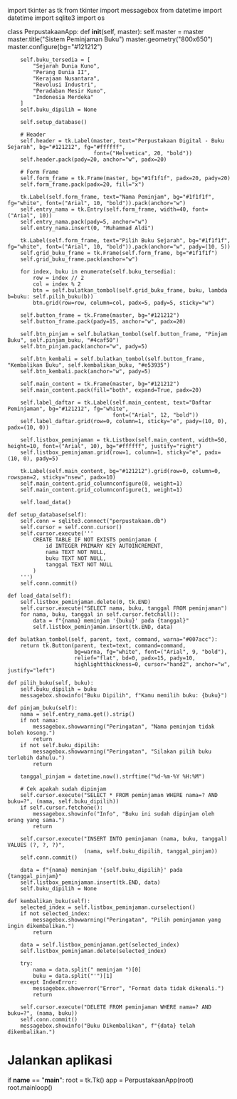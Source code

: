 import tkinter as tk
from tkinter import messagebox
from datetime import datetime
import sqlite3
import os

class PerpustakaanApp:
    def __init__(self, master):
        self.master = master
        master.title("Sistem Peminjaman Buku")
        master.geometry("800x650")
        master.configure(bg="#121212")

        self.buku_tersedia = [
            "Sejarah Dunia Kuno",
            "Perang Dunia II",
            "Kerajaan Nusantara",
            "Revolusi Industri",
            "Peradaban Mesir Kuno",
            "Indonesia Merdeka"
        ]
        self.buku_dipilih = None

        self.setup_database()

        # Header
        self.header = tk.Label(master, text="Perpustakaan Digital - Buku Sejarah", bg="#121212", fg="#ffffff",
                               font=("Helvetica", 20, "bold"))
        self.header.pack(pady=20, anchor="w", padx=20)

        # Form Frame
        self.form_frame = tk.Frame(master, bg="#1f1f1f", padx=20, pady=20)
        self.form_frame.pack(padx=20, fill="x")

        tk.Label(self.form_frame, text="Nama Peminjam", bg="#1f1f1f", fg="white", font=("Arial", 10, "bold")).pack(anchor="w")
        self.entry_nama = tk.Entry(self.form_frame, width=40, font=("Arial", 10))
        self.entry_nama.pack(pady=5, anchor="w")
        self.entry_nama.insert(0, "Muhammad Aldi")

        tk.Label(self.form_frame, text="Pilih Buku Sejarah", bg="#1f1f1f", fg="white", font=("Arial", 10, "bold")).pack(anchor="w", pady=(10, 5))
        self.grid_buku_frame = tk.Frame(self.form_frame, bg="#1f1f1f")
        self.grid_buku_frame.pack(anchor="w")

        for index, buku in enumerate(self.buku_tersedia):
            row = index // 2
            col = index % 2
            btn = self.bulatkan_tombol(self.grid_buku_frame, buku, lambda b=buku: self.pilih_buku(b))
            btn.grid(row=row, column=col, padx=5, pady=5, sticky="w")

        self.button_frame = tk.Frame(master, bg="#121212")
        self.button_frame.pack(pady=15, anchor="w", padx=20)

        self.btn_pinjam = self.bulatkan_tombol(self.button_frame, "Pinjam Buku", self.pinjam_buku, "#4caf50")
        self.btn_pinjam.pack(anchor="w", pady=5)

        self.btn_kembali = self.bulatkan_tombol(self.button_frame, "Kembalikan Buku", self.kembalikan_buku, "#e53935")
        self.btn_kembali.pack(anchor="w", pady=5)

        self.main_content = tk.Frame(master, bg="#121212")
        self.main_content.pack(fill="both", expand=True, padx=20)

        self.label_daftar = tk.Label(self.main_content, text="Daftar Peminjaman", bg="#121212", fg="white",
                                     font=("Arial", 12, "bold"))
        self.label_daftar.grid(row=0, column=1, sticky="e", pady=(10, 0), padx=(10, 0))

        self.listbox_peminjaman = tk.Listbox(self.main_content, width=50, height=10, font=("Arial", 10), bg="#ffffff", justify="right")
        self.listbox_peminjaman.grid(row=1, column=1, sticky="e", padx=(10, 0), pady=5)

        tk.Label(self.main_content, bg="#121212").grid(row=0, column=0, rowspan=2, sticky="nsew", padx=10)
        self.main_content.grid_columnconfigure(0, weight=1)
        self.main_content.grid_columnconfigure(1, weight=1)

        self.load_data()

    def setup_database(self):
        self.conn = sqlite3.connect("perpustakaan.db")
        self.cursor = self.conn.cursor()
        self.cursor.execute('''
            CREATE TABLE IF NOT EXISTS peminjaman (
                id INTEGER PRIMARY KEY AUTOINCREMENT,
                nama TEXT NOT NULL,
                buku TEXT NOT NULL,
                tanggal TEXT NOT NULL
            )
        ''')
        self.conn.commit()

    def load_data(self):
        self.listbox_peminjaman.delete(0, tk.END)
        self.cursor.execute("SELECT nama, buku, tanggal FROM peminjaman")
        for nama, buku, tanggal in self.cursor.fetchall():
            data = f"{nama} meminjam '{buku}' pada {tanggal}"
            self.listbox_peminjaman.insert(tk.END, data)

    def bulatkan_tombol(self, parent, text, command, warna="#007acc"):
        return tk.Button(parent, text=text, command=command,
                         bg=warna, fg="white", font=("Arial", 9, "bold"),
                         relief="flat", bd=0, padx=15, pady=10,
                         highlightthickness=0, cursor="hand2", anchor="w", justify="left")

    def pilih_buku(self, buku):
        self.buku_dipilih = buku
        messagebox.showinfo("Buku Dipilih", f"Kamu memilih buku: {buku}")

    def pinjam_buku(self):
        nama = self.entry_nama.get().strip()
        if not nama:
            messagebox.showwarning("Peringatan", "Nama peminjam tidak boleh kosong.")
            return
        if not self.buku_dipilih:
            messagebox.showwarning("Peringatan", "Silakan pilih buku terlebih dahulu.")
            return

        tanggal_pinjam = datetime.now().strftime("%d-%m-%Y %H:%M")

        # Cek apakah sudah dipinjam
        self.cursor.execute("SELECT * FROM peminjaman WHERE nama=? AND buku=?", (nama, self.buku_dipilih))
        if self.cursor.fetchone():
            messagebox.showinfo("Info", "Buku ini sudah dipinjam oleh orang yang sama.")
            return

        self.cursor.execute("INSERT INTO peminjaman (nama, buku, tanggal) VALUES (?, ?, ?)",
                            (nama, self.buku_dipilih, tanggal_pinjam))
        self.conn.commit()

        data = f"{nama} meminjam '{self.buku_dipilih}' pada {tanggal_pinjam}"
        self.listbox_peminjaman.insert(tk.END, data)
        self.buku_dipilih = None

    def kembalikan_buku(self):
        selected_index = self.listbox_peminjaman.curselection()
        if not selected_index:
            messagebox.showwarning("Peringatan", "Pilih peminjaman yang ingin dikembalikan.")
            return

        data = self.listbox_peminjaman.get(selected_index)
        self.listbox_peminjaman.delete(selected_index)

        try:
            nama = data.split(" meminjam ")[0]
            buku = data.split("'")[1]
        except IndexError:
            messagebox.showerror("Error", "Format data tidak dikenali.")
            return

        self.cursor.execute("DELETE FROM peminjaman WHERE nama=? AND buku=?", (nama, buku))
        self.conn.commit()
        messagebox.showinfo("Buku Dikembalikan", f"{data} telah dikembalikan.")

# Jalankan aplikasi
if __name__ == "__main__":
    root = tk.Tk()
    app = PerpustakaanApp(root)
    root.mainloop()
